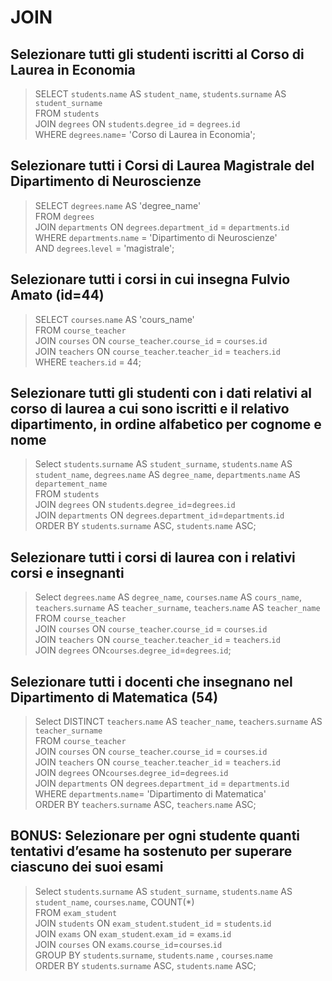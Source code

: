 # JOIN

## Selezionare tutti gli studenti iscritti al Corso di Laurea in Economia

> SELECT `students`.`name` AS `student_name`, `students`.`surname` AS `student_surname`  
> FROM `students`  
> JOIN `degrees` ON `students`.`degree_id` = `degrees`.`id`  
> WHERE `degrees`.`name`= 'Corso di Laurea in Economia';

## Selezionare tutti i Corsi di Laurea Magistrale del Dipartimento di Neuroscienze

> SELECT `degrees`.`name` AS 'degree_name'  
> FROM `degrees`  
> JOIN `departments` ON `degrees`.`department_id` = `departments`.`id`  
> WHERE `departments`.`name` = 'Dipartimento di Neuroscienze'  
> AND `degrees`.`level` = 'magistrale';

## Selezionare tutti i corsi in cui insegna Fulvio Amato (id=44)

> SELECT `courses`.`name` AS 'cours_name'  
> FROM `course_teacher`  
> JOIN `courses` ON `course_teacher`.`course_id` = `courses`.`id`  
> JOIN `teachers` ON `course_teacher`.`teacher_id` = `teachers`.`id`  
> WHERE `teachers`.`id` = 44;

## Selezionare tutti gli studenti con i dati relativi al corso di laurea a cui sono iscritti e il relativo dipartimento, in ordine alfabetico per cognome e nome

> Select `students`.`surname` AS `student_surname`, `students`.`name` AS `student_name`, `degrees`.`name` AS `degree_name`, `departments`.`name` AS `departement_name`  
> FROM `students`  
> JOIN `degrees` ON `students`.`degree_id`=`degrees`.`id`  
> JOIN `departments` ON `degrees`.`department_id`=`departments`.`id`  
> ORDER BY `students`.`surname` ASC, `students`.`name` ASC;

## Selezionare tutti i corsi di laurea con i relativi corsi e insegnanti

> Select `degrees`.`name` AS `degree_name`, `courses`.`name` AS `cours_name`, `teachers`.`surname` AS `teacher_surname`, `teachers`.`name` AS `teacher_name`  
> FROM `course_teacher`  
> JOIN `courses` ON `course_teacher`.`course_id` = `courses`.`id`  
> JOIN `teachers` ON `course_teacher`.`teacher_id` = `teachers`.`id`  
> JOIN `degrees` ON`courses`.`degree_id`=`degrees`.`id`;

## Selezionare tutti i docenti che insegnano nel Dipartimento di Matematica (54)

> Select DISTINCT `teachers`.`name` AS `teacher_name`, `teachers`.`surname` AS `teacher_surname`  
> FROM `course_teacher`  
> JOIN `courses` ON `course_teacher`.`course_id` = `courses`.`id`  
> JOIN `teachers` ON `course_teacher`.`teacher_id` = `teachers`.`id`  
> JOIN `degrees` ON`courses`.`degree_id`=`degrees`.`id`  
> JOIN `departments` ON `degrees`.`department_id` = `departments`.`id`  
> WHERE `departments`.`name`= 'Dipartimento di Matematica'  
> ORDER BY `teachers`.`surname` ASC, `teachers`.`name` ASC;

## BONUS: Selezionare per ogni studente quanti tentativi d’esame ha sostenuto per superare ciascuno dei suoi esami

> Select `students`.`surname` AS `student_surname`, `students`.`name` AS `student_name`, `courses`.`name`, COUNT(\*)  
> FROM `exam_student`  
> JOIN `students` ON `exam_student`.`student_id` = `students`.`id`  
> JOIN `exams` ON `exam_student`.`exam_id` = `exams`.`id`  
> JOIN `courses` ON `exams`.`course_id`=`courses`.`id`  
> GROUP BY `students`.`surname`, `students`.`name` , `courses`.`name`  
> ORDER BY `students`.`surname` ASC, `students`.`name` ASC;
